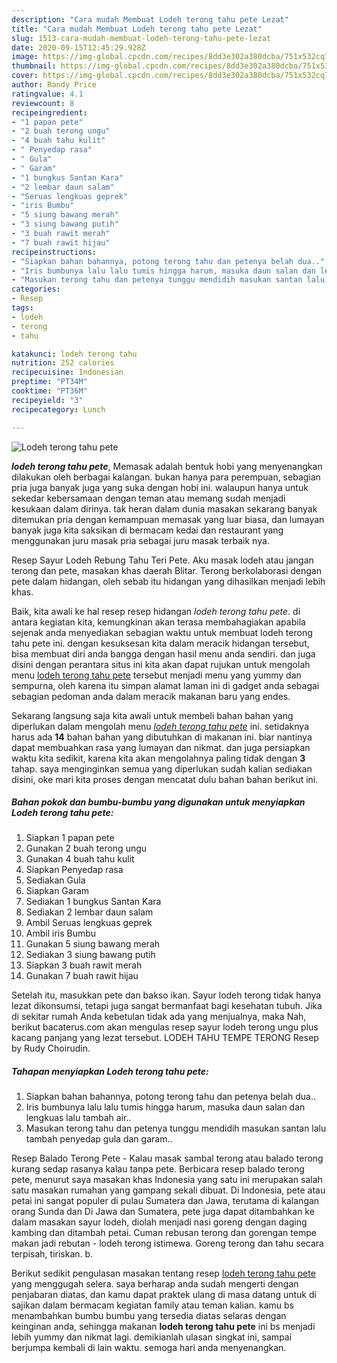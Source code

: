 ```yaml
---
description: "Cara mudah Membuat Lodeh terong tahu pete Lezat"
title: "Cara mudah Membuat Lodeh terong tahu pete Lezat"
slug: 1513-cara-mudah-membuat-lodeh-terong-tahu-pete-lezat
date: 2020-09-15T12:45:29.928Z
image: https://img-global.cpcdn.com/recipes/8dd3e302a380dcba/751x532cq70/lodeh-terong-tahu-pete-foto-resep-utama.jpg
thumbnail: https://img-global.cpcdn.com/recipes/8dd3e302a380dcba/751x532cq70/lodeh-terong-tahu-pete-foto-resep-utama.jpg
cover: https://img-global.cpcdn.com/recipes/8dd3e302a380dcba/751x532cq70/lodeh-terong-tahu-pete-foto-resep-utama.jpg
author: Randy Price
ratingvalue: 4.1
reviewcount: 8
recipeingredient:
- "1 papan pete"
- "2 buah terong ungu"
- "4 buah tahu kulit"
- " Penyedap rasa"
- " Gula"
- " Garam"
- "1 bungkus Santan Kara"
- "2 lembar daun salam"
- "Seruas lengkuas geprek"
- "iris Bumbu"
- "5 siung bawang merah"
- "3 siung bawang putih"
- "3 buah rawit merah"
- "7 buah rawit hijau"
recipeinstructions:
- "Siapkan bahan bahannya, potong terong tahu dan petenya belah dua.."
- "Iris bumbunya lalu lalu tumis hingga harum, masuka daun salan dan lengkuas lalu tambah air.."
- "Masukan terong tahu dan petenya tunggu mendidih masukan santan lalu tambah penyedap gula dan garam.."
categories:
- Resep
tags:
- lodeh
- terong
- tahu

katakunci: lodeh terong tahu 
nutrition: 252 calories
recipecuisine: Indonesian
preptime: "PT34M"
cooktime: "PT36M"
recipeyield: "3"
recipecategory: Lunch

---
```



![Lodeh terong tahu pete](https://img-global.cpcdn.com/recipes/8dd3e302a380dcba/751x532cq70/lodeh-terong-tahu-pete-foto-resep-utama.jpg)

<b><i>lodeh terong tahu pete</i></b>, Memasak adalah bentuk hobi yang menyenangkan dilakukan oleh berbagai kalangan. bukan hanya para perempuan, sebagian pria juga banyak juga yang suka dengan hobi ini. walaupun hanya untuk sekedar kebersamaan dengan teman atau memang sudah menjadi kesukaan dalam dirinya. tak heran dalam dunia masakan sekarang banyak ditemukan pria dengan kemampuan memasak yang luar biasa, dan lumayan banyak juga kita saksikan di bermacam kedai dan restaurant yang menggunakan juru masak pria sebagai juru masak terbaik nya.

Resep Sayur Lodeh Rebung Tahu Teri Pete. Aku masak lodeh atau jangan terong dan pete, masakan khas daerah Blitar. Terong berkolaborasi dengan pete dalam hidangan, oleh sebab itu hidangan yang dihasilkan menjadi lebih khas.

Baik, kita awali ke hal resep resep hidangan <i>lodeh terong tahu pete</i>. di antara kegiatan kita, kemungkinan akan terasa membahagiakan apabila sejenak anda menyediakan sebagian waktu untuk membuat lodeh terong tahu pete ini. dengan kesuksesan kita dalam meracik hidangan tersebut, bisa membuat diri anda bangga dengan hasil menu anda sendiri. dan juga disini dengan perantara situs ini kita akan dapat rujukan untuk mengolah menu <u>lodeh terong tahu pete</u> tersebut menjadi menu yang yummy dan sempurna, oleh karena itu simpan alamat laman ini di gadget anda sebagai sebagian pedoman anda dalam meracik makanan baru yang endes.


Sekarang langsung saja kita awali untuk membeli bahan bahan yang diperlukan dalam mengolah menu <u><i>lodeh terong tahu pete</i></u> ini. setidaknya harus ada <b>14</b> bahan bahan yang dibutuhkan di makanan ini. biar nantinya dapat membuahkan rasa yang lumayan dan nikmat. dan juga persiapkan waktu kita sedikit, karena kita akan mengolahnya paling tidak dengan <b>3</b> tahap. saya menginginkan semua yang diperlukan sudah kalian sediakan disini, oke mari kita proses dengan mencatat dulu bahan bahan berikut ini.

<!--inarticleads1-->

##### Bahan pokok dan bumbu-bumbu yang digunakan untuk menyiapkan Lodeh terong tahu pete:

1. Siapkan 1 papan pete
1. Gunakan 2 buah terong ungu
1. Gunakan 4 buah tahu kulit
1. Siapkan  Penyedap rasa
1. Sediakan  Gula
1. Siapkan  Garam
1. Sediakan 1 bungkus Santan Kara
1. Sediakan 2 lembar daun salam
1. Ambil Seruas lengkuas geprek
1. Ambil iris Bumbu
1. Gunakan 5 siung bawang merah
1. Sediakan 3 siung bawang putih
1. Siapkan 3 buah rawit merah
1. Gunakan 7 buah rawit hijau


Setelah itu, masukkan pete dan bakso ikan. Sayur lodeh terong tidak hanya lezat dikonsumsi, tetapi juga sangat bermanfaat bagi kesehatan tubuh. Jika di sekitar rumah Anda kebetulan tidak ada yang menjualnya, maka Nah, berikut bacaterus.com akan mengulas resep sayur lodeh terong ungu plus kacang panjang yang lezat tersebut. LODEH TAHU TEMPE TERONG Resep by Rudy Choirudin. 

<!--inarticleads2-->

##### Tahapan menyiapkan Lodeh terong tahu pete:

1. Siapkan bahan bahannya, potong terong tahu dan petenya belah dua..
1. Iris bumbunya lalu lalu tumis hingga harum, masuka daun salan dan lengkuas lalu tambah air..
1. Masukan terong tahu dan petenya tunggu mendidih masukan santan lalu tambah penyedap gula dan garam..


Resep Balado Terong Pete - Kalau masak sambal terong atau balado terong kurang sedap rasanya kalau tanpa pete. Berbicara resep balado terong pete, menurut saya masakan khas Indonesia yang satu ini merupakan salah satu masakan rumahan yang gampang sekali dibuat. Di Indonesia, pete atau petai ini sangat populer di pulau Sumatera dan Jawa, terutama di kalangan orang Sunda dan Di Jawa dan Sumatera, pete juga dapat ditambahkan ke dalam masakan sayur lodeh, diolah menjadi nasi goreng dengan daging kambing dan ditambah petai. Cuman rebusan terong dan gorengan tempe makan jadi rebutan - lodeh terong istimewa. Goreng terong dan tahu secara terpisah, tiriskan. b. 

Berikut sedikit pengulasan masakan tentang resep <u>lodeh terong tahu pete</u> yang menggugah selera. saya berharap anda sudah mengerti dengan penjabaran diatas, dan kamu dapat praktek ulang di masa datang untuk di sajikan dalam bermacam kegiatan family atau teman kalian. kamu bs menambahkan bumbu bumbu yang tersedia diatas selaras dengan keinginan anda, sehingga makanan <b>lodeh terong tahu pete</b> ini bs menjadi lebih yummy dan nikmat lagi. demikianlah ulasan singkat ini, sampai berjumpa kembali di lain waktu. semoga hari anda menyenangkan.
